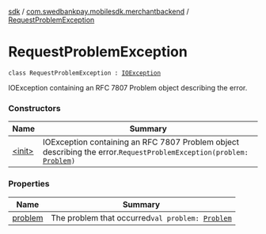 [sdk](../../index.md) / [com.swedbankpay.mobilesdk.merchantbackend](../index.md) / [RequestProblemException](./index.md)

# RequestProblemException

`class RequestProblemException : `[`IOException`](https://docs.oracle.com/javase/6/docs/api/java/io/IOException.html)

IOException containing an RFC 7807 Problem object
describing the error.

### Constructors

| Name | Summary |
|---|---|
| [&lt;init&gt;](-init-.md) | IOException containing an RFC 7807 Problem object describing the error.`RequestProblemException(problem: `[`Problem`](../../com.swedbankpay.mobilesdk/-problem/index.md)`)` |

### Properties

| Name | Summary |
|---|---|
| [problem](problem.md) | The problem that occurred`val problem: `[`Problem`](../../com.swedbankpay.mobilesdk/-problem/index.md) |
